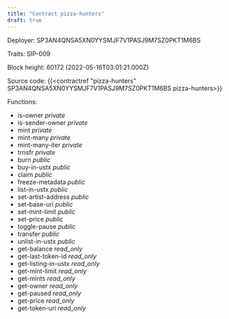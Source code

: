 ```yaml
---
title: "Contract pizza-hunters"
draft: true
---
```

Deployer: SP3AN4QNSA5XN0YYSMJF7V1PASJ9M7SZ0PKT1M6BS

Traits:
SIP-009 



Block height: 60172 (2022-05-16T03:01:21.000Z)

Source code: {{<contractref "pizza-hunters" SP3AN4QNSA5XN0YYSMJF7V1PASJ9M7SZ0PKT1M6BS pizza-hunters>}}

Functions:

* is-owner _private_
* is-sender-owner _private_
* mint _private_
* mint-many _private_
* mint-many-iter _private_
* trnsfr _private_
* burn _public_
* buy-in-ustx _public_
* claim _public_
* freeze-metadata _public_
* list-in-ustx _public_
* set-artist-address _public_
* set-base-uri _public_
* set-mint-limit _public_
* set-price _public_
* toggle-pause _public_
* transfer _public_
* unlist-in-ustx _public_
* get-balance _read_only_
* get-last-token-id _read_only_
* get-listing-in-ustx _read_only_
* get-mint-limit _read_only_
* get-mints _read_only_
* get-owner _read_only_
* get-paused _read_only_
* get-price _read_only_
* get-token-uri _read_only_
